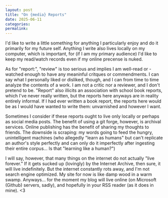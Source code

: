 ```yaml
---
layout: post
title: "On {media} Reports"
date: 2025-06-11
categories:
permalink:
---
```

I'd like to write a little something for anything I particularly enjoy and do it primarily for my future self. Anything I write also lives locally on my computer, which is important, for (if I am my primary audience) I'd like to keep my read/watch records even if my online precense is nuked.

As for "report:", "review" is too serious and implies I am well-read or -watched enough to have any meaninful critques or commendments. I can say what I personally liked or disliked, though, and I can from time to time analyze the contents of a work. I am not a critic nor a reviewer, and I don't pretend to be. "Report" also illicits an association with school book reports, which I've never really written, but the reports here anyways are in reality entirely informal. If I had ever written a book report, the reports here would be as I would have wanted to write them: unvarnished and however I want.

Sometimes I consider if these reports ought to live only locally or perhaps as social media posts. The benefit of using a git forge, however, is archival services. Online publishing has the benefit of sharing my thoughts to friends. The downside is scraping: my words going to feed the hungry, unintelligent machines (who allegedly "learn as humans" but can't replicate an author's style perfectly and can only do it imperfectly after ingesting their entire corpus… Is that "learning like a human?")

I will say, however, that many things on the internet do not actually "live forever." If it gets sucked up (lovingly) by the Internet Archive, then sure, it will live indefinitely. But the internet constantly rots away, and I'm not search engine optimized. My site for now is like damp wood in a warm swamp. Anyways… for the moment my blog will live online (on Microsoft (Github) servers, sadly), and hopefully in your RSS reader (as it does in mine). <3
